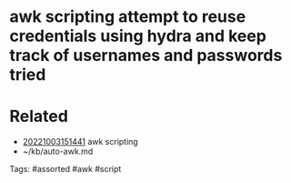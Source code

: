 # awk scripting attempt to reuse credentials using hydra and keep track of usernames and passwords tried

# Related
- [20221003151441](/zet/20221003151441/README.md) awk scripting
- ~/kb/auto-awk.md

Tags:
    #assorted #awk #script
